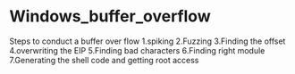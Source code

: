 # Windows_buffer_overflow
Steps to conduct a buffer over flow
1.spiking
2.Fuzzing
3.Finding the offset
4.overwriting the EIP
5.Finding bad characters
6.Finding right module
7.Generating the shell code and getting root access
